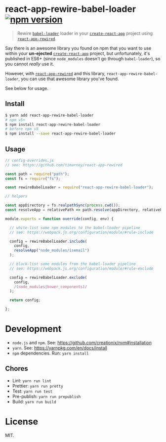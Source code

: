 react-app-rewire-babel-loader [![npm version](https://img.shields.io/npm/v/react-app-rewire-babel-loader.svg?style=flat)](https://www.npmjs.com/package/react-app-rewire-babel-loader)
=============================

> Rewire [`babel-loader`](https://github.com/babel/babel-loader) loader in your [`create-react-app`](https://github.com/facebookincubator/create-react-app) project using [`react-app-rewired`](https://github.com/timarney/react-app-rewired).

Say there is an awesome library you found on npm that you want to use within your **un-ejected**  [`create-react-app`](https://github.com/facebookincubator/create-react-app) project, but unfortunately, it's published in ES6+ (since `node_modules` doesn't go through `babel-loader`), so you cannot *really* use it.

However, with [`react-app-rewired`](https://github.com/timarney/react-app-rewired) and this library, `react-app-rewire-babel-loader`, you can use that awesome library you've found.

See below for usage.

## Install


```sh
$ yarn add react-app-rewire-babel-loader
# npm v5+
$ npm install react-app-rewire-babel-loader
# before npm v5
$ npm install --save react-app-rewire-babel-loader
```

## Usage

```js
// config-overrides.js
// see: https://github.com/timarney/react-app-rewired

const path = require("path");
const fs = require("fs");

const rewireBabelLoader = require("react-app-rewire-babel-loader");

// helpers

const appDirectory = fs.realpathSync(process.cwd());
const resolveApp = relativePath => path.resolve(appDirectory, relativePath);

module.exports = function override(config, env) {

  // white-list some npm modules to the babel-loader pipeline
  // see: https://webpack.js.org/configuration/module/#rule-include

  config = rewireBabelLoader.include(
    config,
    resolveApp("node_modules/isemail")
  );

  // black-list some modules from the babel-loader pipeline
  // see: https://webpack.js.org/configuration/module/#rule-exclude

  config = rewireBabelLoader.exclude(
    config,
    /(node_modules|bower_components)/
  );

  return config;

};
```


Development
===========

- `node.js` and `npm`. See: https://github.com/creationix/nvm#installation
- `yarn`. See: https://yarnpkg.com/en/docs/install
- `npm` dependencies. Run: `yarn install`

## Chores

- Lint: `yarn run lint`
- Prettier: `yarn run pretty`
- Test: `yarn run test`
- Pre-publish: `yarn run prepublish`
- Build: `yarn run build`

License
=======

MIT.
